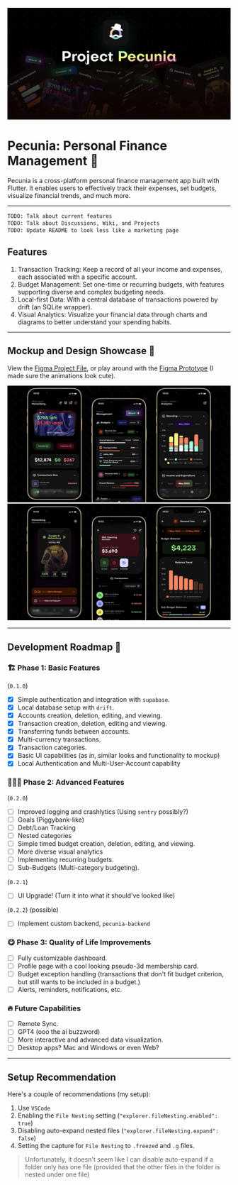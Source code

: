 ![Pecunia Banner](/assets/readme/banner_v2.png)

# Pecunia: Personal Finance Management 💸

Pecunia is a cross-platform personal finance management app built with Flutter. It enables users to effectively track their expenses, set budgets, visualize financial trends, and much more.

---

```
TODO: Talk about current features
TODO: Talk about Discussions, Wiki, and Projects
TODO: Update README to look less like a marketing page
```

## Features

1. Transaction Tracking: Keep a record of all your income and expenses, each associated with a specific account.
2. Budget Management: Set one-time or recurring budgets, with features supporting diverse and complex budgeting needs.
3. Local-first Data: With a central database of transactions powered by drift (an SQLite wrapper).
4. Visual Analytics: Visualize your financial data through charts and diagrams to better understand your spending habits.

---

## Mockup and Design Showcase 📱

View the [Figma Project File](https://www.figma.com/file/eSFHv1qQIq0d7z23L45xiK/Project-Pecunia?type=design&node-id=909%3A3488&t=yNe4EOVObaxCtKNY-1), or play around with the [Figma Prototype](https://www.figma.com/proto/eSFHv1qQIq0d7z23L45xiK/Project-Pecunia?page-id=775%3A1156&type=design&node-id=787-617&viewport=876%2C191%2C0.97&scaling=scale-down&starting-point-node-id=787%3A617) (I made sure the animations look cute).

![Mockup 1](/assets/readme/mockup_grp_1.png)
![Mockup 2](/assets/readme/mockup_grp_2.png)

---

## Development Roadmap 🚀

### 🏗️ Phase 1: Basic Features

(`0.1.0`)

- [x] Simple authentication and integration with `supabase`.
- [x] Local database setup with `drift`.
- [x] Accounts creation, deletion, editing, and viewing.
- [x] Transaction creation, deletion, editing and viewing.
- [x] Transferring funds between accounts.
- [x] Multi-currency transactions.
- [x] Transaction categories.
- [x] Basic UI capabilities (as in, similar looks and functionality to mockup) 
- [x] Local Authentication and Multi-User-Account capability

### 🧑🏼‍💻 Phase 2: Advanced Features

(`0.2.0`)

- [ ] Improved logging and crashlytics (Using `sentry` possibly?)
- [ ] Goals (Piggybank-like)
- [ ] Debt/Loan Tracking
- [ ] Nested categories
- [ ] Simple timed budget creation, deletion, editing, and viewing.
- [ ] More diverse visual analytics
- [ ] Implementing recurring budgets.
- [ ] Sub-Budgets (Multi-category budgeting).

(`0.2.1`)
- [ ] UI Upgrade! (Turn it into what it should've looked like)

(`0.2.2`) (possible)
- [ ] Implement custom backend, `pecunia-backend`

### 😋 Phase 3: Quality of Life Improvements

- [ ] Fully customizable dashboard.
- [ ] Profile page with a cool looking pseudo-3d membership card.
- [ ] Budget exception handling (transactions that don't fit budget criterion, but still wants to be included in a budget.)
- [ ] Alerts, reminders, notifications, etc.

### 🔥 Future Capabilities

- [ ] Remote Sync.
- [ ] GPT4 (ooo the ai buzzword)
- [ ] More interactive and advanced data visualization.
- [ ] Desktop apps? Mac and Windows or even Web?

---
## Setup Recommendation
Here's a couple of recommendations (my setup):

1. Use `VSCode`
2. Enabling the `File Nesting` setting (`"explorer.fileNesting.enabled": true`)
3. Disabling auto-expand nested files (`"explorer.fileNesting.expand": false`)
4. Setting the capture for `File Nesting` to `.freezed` and `.g` files.

> Unfortunately, it doesn't seem like I can disable auto-expand if a folder only has one file (provided that the other files in the folder is nested under one file)